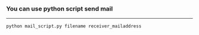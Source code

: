 ### You can use python script send mail

***

`python mail_script.py filename receiver_mailaddress`
